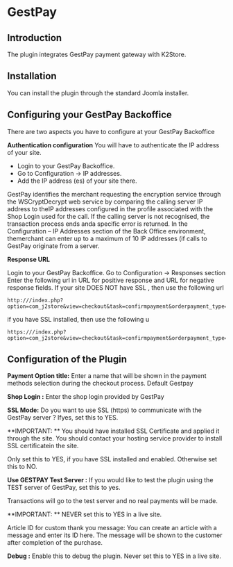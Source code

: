 # GestPay

## Introduction <a id="introduction"></a>

The plugin integrates GestPay payment gateway with K2Store.

## Installation <a id="installation"></a>

You can install the plugin through the standard Joomla installer.

## Configuring your GestPay Backoffice <a id="configuring-your-gestpay-backoffice"></a>

There are two aspects you have to configure at your GestPay Backoffice

**Authentication configuration** You will have to authenticate the IP address of your site.

* Login to your GestPay Backoffice.
* Go to Configuration → IP addresses.
* Add the IP address \(es\) of your site there.

GestPay identifies the merchant requesting the encryption service through the WSCryptDecrypt web service by comparing the calling server IP address to theIP addresses configured in the profile associated with the Shop Login used for the call. If the calling server is not recognised, the transaction process ends anda specific error is returned. In the Configuration – IP Addresses section of the Back Office environment, themerchant can enter up to a maximum of 10 IP addresses \(if calls to GestPay originate from a server.

**Response URL**

Login to your GestPay Backoffice. Go to Configuration → Responses section Enter the following url in URL for positive response and URL for negative response fields. If your site DOES NOT have SSL , then use the following url

```text
http:///index.php?option=com_j2store&view=checkout&task=confirmpayment&orderpayment_type=payment_gestpay&paction=process
```

if you have SSL installed, then use the following u

```text
https:///index.php?option=com_j2store&view=checkout&task=confirmpayment&orderpayment_type=payment_gestpay&paction=process
```

## Configuration of the Plugin <a id="configuration-of-the-plugin"></a>

**Payment Option title:** Enter a name that will be shown in the payment methods selection during the checkout process. Default Gestpay

**Shop Login :** Enter the shop login provided by GestPay

**SSL Mode:** Do you want to use SSL \(https\) to communicate with the GestPay server ? Ifyes, set this to YES.

\*\*IMPORTANT: \*\* You should have installed SSL Certificate and applied it through the site. You should contact your hosting service provider to install SSL certificatein the site.

Only set this to YES, if you have SSL installed and enabled. Otherwise set this to NO.

**Use GESTPAY Test Server :** If you would like to test the plugin using the TEST server of GestPay, set this to yes.

Transactions will go to the test server and no real payments will be made.

\*\*IMPORTANT: \*\* NEVER set this to YES in a live site.

Article ID for custom thank you message: You can create an article with a message and enter its ID here. The message will be shown to the customer after completion of the purchase.

**Debug :** Enable this to debug the plugin. Never set this to YES in a live site.

